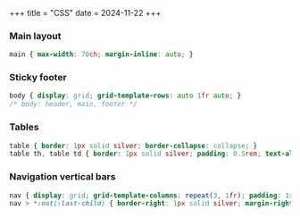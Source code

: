 +++
title = "CSS"
date = 2024-11-22
+++

### Main layout

```css
main { max-width: 70ch; margin-inline: auto; }
```

### Sticky footer

```css
body { display: grid; grid-template-rows: auto 1fr auto; }
/* body: header, main, footer */
```

### Tables

```css
table { border: 1px solid silver; border-collapse: collapse; }
table th, table td { border: 1px solid silver; padding: 0.5rem; text-align: left; }
```

### Navigation vertical bars

```css
nav { display: grid; grid-template-columns: repeat(3, 1fr); padding: 1rem; }
nav > *:not(:last-child) { border-right: 1px solid silver; margin-right: 2rem; }
```
